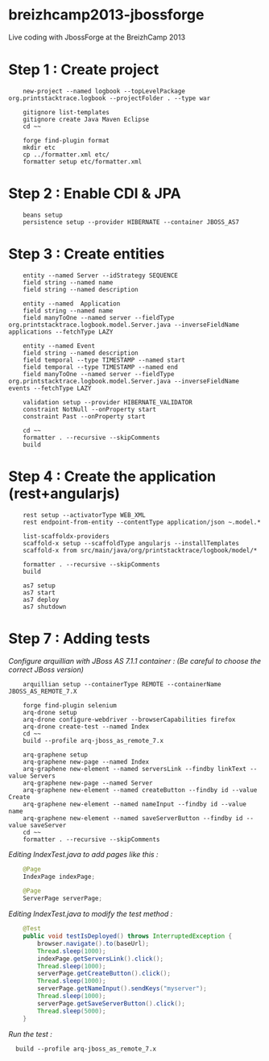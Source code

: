 breizhcamp2013-jbossforge
=========================

Live coding with JbossForge at the BreizhCamp 2013

Step 1 : Create project
=======================

```
	new-project --named logbook --topLevelPackage org.printstacktrace.logbook --projectFolder . --type war

	gitignore list-templates
	gitignore create Java Maven Eclipse
	cd ~~

	forge find-plugin format
	mkdir etc
	cp ../formatter.xml etc/
	formatter setup etc/formatter.xml
```

Step 2 : Enable CDI & JPA
=========================

```
	beans setup
	persistence setup --provider HIBERNATE --container JBOSS_AS7
```

Step 3 : Create entities
========================

```
	entity --named Server --idStrategy SEQUENCE
	field string --named name
	field string --named description
	
	entity --named  Application
	field string --named name
	field manyToOne --named server --fieldType org.printstacktrace.logbook.model.Server.java --inverseFieldName applications --fetchType LAZY

	entity --named Event
	field string --named description
	field temporal --type TIMESTAMP --named start
	field temporal --type TIMESTAMP --named end
	field manyToOne --named server --fieldType org.printstacktrace.logbook.model.Server.java --inverseFieldName events --fetchType LAZY

	validation setup --provider HIBERNATE_VALIDATOR
	constraint NotNull --onProperty start
	constraint Past --onProperty start

	cd ~~
	formatter . --recursive --skipComments
	build
```

Step 4 : Create the application (rest+angularjs)
================================================

```
	rest setup --activatorType WEB_XML
	rest endpoint-from-entity --contentType application/json ~.model.*
	
	list-scaffoldx-providers
	scaffold-x setup --scaffoldType angularjs --installTemplates
	scaffold-x from src/main/java/org/printstacktrace/logbook/model/*
	
	formatter . --recursive --skipComments
	build
	
	as7 setup 	
	as7 start
	as7 deploy
	as7 shutdown
```

Step 7 : Adding tests
=====================
*Configure arquillian with JBoss AS 7.1.1 container : (Be careful to choose the correct JBoss version)* 

```
	arquillian setup --containerType REMOTE --containerName JBOSS_AS_REMOTE_7.X
	
	forge find-plugin selenium
	arq-drone setup
	arq-drone configure-webdriver --browserCapabilities firefox
	arq-drone create-test --named Index
	cd ~~
	build --profile arq-jboss_as_remote_7.x
	
	arq-graphene setup
	arq-graphene new-page --named Index
	arq-graphene new-element --named serversLink --findby linkText --value Servers
	arq-graphene new-page --named Server
	arq-graphene new-element --named createButton --findby id --value Create
	arq-graphene new-element --named nameInput --findby id --value name
	arq-graphene new-element --named saveServerButton --findby id --value saveServer
	cd ~~
	formatter . --recursive --skipComments	
```

*Editing IndexTest.java to add pages like this :*

```java
    @Page
    IndexPage indexPage;

    @Page
    ServerPage serverPage;
```

*Editing IndexTest.java to modify the test method :*

```java
    @Test
    public void testIsDeployed() throws InterruptedException {
		browser.navigate().to(baseUrl);
		Thread.sleep(1000);
		indexPage.getServersLink().click();
		Thread.sleep(1000);
		serverPage.getCreateButton().click();
		Thread.sleep(1000);
		serverPage.getNameInput().sendKeys("myserver");
		Thread.sleep(1000);
		serverPage.getSaveServerButton().click();
		Thread.sleep(5000);
    }
```

*Run the test :*
```
  build --profile arq-jboss_as_remote_7.x
```